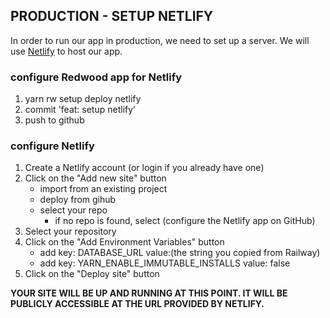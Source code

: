 ## PRODUCTION - SETUP NETLIFY

In order to run our app in production, we need to set up a server. We will use [Netlify](https://www.netlify.com/) to host our app.

### configure Redwood app for Netlify

1. yarn rw setup deploy netlify
2. commit 'feat: setup netlify'
3. push to github

### configure Netlify

1. Create a Netlify account (or login if you already have one)
2. Click on the "Add new site" button
    - import from an existing project
    - deploy from gihub
    - select your repo
      - if no repo is found, select (configure the Netlify app on GitHub)
3. Select your repository
4. Click on the "Add Environment Variables" button
    - add key: DATABASE_URL value:(the string you copied from Railway)
    - add key: YARN_ENABLE_IMMUTABLE_INSTALLS value: false
5. Click on the "Deploy site" button

**YOUR SITE WILL BE UP AND RUNNING AT THIS POINT. IT WILL BE PUBLICLY ACCESSIBLE AT THE URL PROVIDED BY NETLIFY.**
